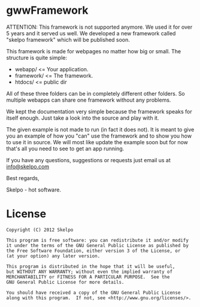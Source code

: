 gwwFramework
============
ATTENTION: This framework is not supported anymore. We used it for over 5 years and it served us well. We developed a new framework called "skelpo framework" which will be published soon. 


This framework is made for webpages no matter how big or small. The structure is quite simple:
* webapp/ <= Your application.
* framework/ <= The framework.
* htdocs/ <= public dir

All of these three folders can be in completely different other folders. So multiple webapps can share one
framework without any problems.

We kept the documentation very simple because the framework speaks for itself enough. Just take a look
into the source and play with it.

The given example is not made to run (in fact it does not). It is meant to give you an example of how you
"can" use the framework and to show you how to use it in source. We will most like update the example soon
but for now that's all you need to see to get an app running.

If you have any questions, suggestions or requests just email us at info@skelpo.com

Best regards,

Skelpo - hot software.

License
=======
    Copyright (C) 2012 Skelpo

    This program is free software: you can redistribute it and/or modify
    it under the terms of the GNU General Public License as published by
    the Free Software Foundation, either version 3 of the License, or
    (at your option) any later version.

    This program is distributed in the hope that it will be useful,
    but WITHOUT ANY WARRANTY; without even the implied warranty of
    MERCHANTABILITY or FITNESS FOR A PARTICULAR PURPOSE.  See the
    GNU General Public License for more details.

    You should have received a copy of the GNU General Public License
    along with this program.  If not, see <http://www.gnu.org/licenses/>.
